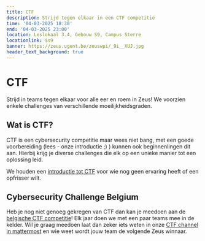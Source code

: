 ```yaml
---
title: CTF
description: Strijd tegen elkaar in een CTF competitie
time: '04-03-2025 18:30'
end: '04-03-2025 23:00'
location: Leslokaal 3.4, Gebouw S9, Campus Sterre
locationlink: $s9
banner: https://zeus.ugent.be/zeuswpi/_9i__XUJ.jpg
header_text_background: true
---
```


# CTF 

Strijd in teams tegen elkaar voor alle eer en roem in Zeus! 
We voorzien enkele challenges van verschillende moeilijkheidsgraden.

## Wat is CTF?

CTF is een cybersecurity competitie maar wees niet bang, met een goede voorbereiding (lees - onze introductie ;) ) kunnen ook beginnenlingen dit aan.
Hierbij krijg je diverse challenges die elk op een unieke manier tot een oplossing leid. 

We houden een [introductie tot CTF][ctf_intro] voor wie nog geen ervaring heeft of een opfrisser wilt.

## Cybersecurity Challenge Belgium

Heb je nog niet genoeg gekregen van CTF dan kan je meedoen aan de [belgische CTF competitie][CSCBE]! 
Elk jaar doen we met een paar teams mee in de kelder. 
Wil je graag meedoen laat dan zeker iets weten in onze [CTF channel in mattermost][ctf] en wie weet wordt jouw team de volgende Zeus winnaar.

[CSCBE]: https://www.cybersecuritychallenge.be/
[ctf]: https://mattermost.zeus.gent/zeus/channels/ctf
[ctf_intro]: https://zeus.gent/events/24-25/ctf_intro
